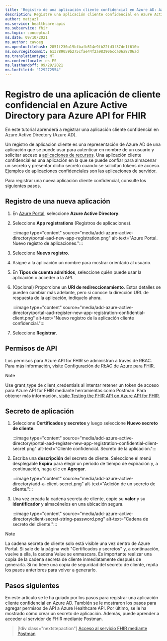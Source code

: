 ```yaml
---
title: 'Registro de una aplicación cliente confidencial en Azure AD: Azure API for FHIR'
description: Registre una aplicación cliente confidencial en Azure Active Directory que se autentique en nombre de un usuario y solicite acceso a las aplicaciones de recursos.
author: matjazl
ms.service: healthcare-apis
ms.subservice: fhir
ms.topic: conceptual
ms.date: 09/10/2021
ms.author: cavoeg
ms.openlocfilehash: 2851f230a19bfbafb514e9fb22fd3f37de1f610b
ms.sourcegitcommit: 613789059b275cfae44f2a983906cca06a8706ad
ms.translationtype: MT
ms.contentlocale: es-ES
ms.lasthandoff: 09/29/2021
ms.locfileid: "129272554"
---
```

# <a name="register-a-confidential-client-application-in-azure-active-directory-for-azure-api-for-fhir"></a>Registro de una aplicación de cliente confidencial en Azure Active Directory para Azure API for FHIR

En este tutorial aprenderá a registrar una aplicación cliente confidencial en Azure Active Directory (Azure AD).  

Un registro de aplicación cliente es una representación de Azure AD de una aplicación que se puede usar para autenticar en nombre de un usuario y solicitar acceso a [aplicaciones de recursos](register-resource-azure-ad-client-app.md). Una aplicación cliente confidencial es una aplicación en la que se puede confiar para almacenar un secreto y presentar dicho secreto cuando se solicitan tokens de acceso. Ejemplos de aplicaciones confidenciales son las aplicaciones de servidor. 

Para registrar una nueva aplicación cliente confidencial, consulte los siguientes pasos. 

## <a name="register-a-new-application"></a>Registro de una nueva aplicación

1. En [Azure Portal](https://portal.azure.com), seleccione **Azure Active Directory**.

1. Seleccione **App registrations** (Registros de aplicaciones). 

    :::image type="content" source="media/add-azure-active-directory/portal-aad-new-app-registration.png" alt-text="Azure Portal. Nuevo registro de aplicaciones.":::

1. Seleccione **Nuevo registro**.

1. Asigne a la aplicación un nombre para mostrar orientado al usuario.

1. En **Tipos de cuenta admitidos**, seleccione quién puede usar la aplicación o acceder a la API.

1. (Opcional) Proporcione un **URI de redireccionamiento**. Estos detalles se pueden cambiar más adelante, pero si conoce la dirección URL de respuesta de la aplicación, indíquelo ahora.

    :::image type="content" source="media/add-azure-active-directory/portal-aad-register-new-app-registration-confidential-client.png" alt-text="Nuevo registro de la aplicación cliente confidencial.":::

1. Seleccione **Registrar**.

## <a name="api-permissions"></a>Permisos de API

Los permisos para Azure API for FHIR se administran a través de RBAC. Para más información, visite [Configuración de RbAC de Azure para FHIR.](configure-azure-rbac.md)

>[!NOTE]
>Use grant_type de client_credentials al intentar retener un token de acceso para Azure API for FHIR mediante herramientas como Postman. Para obtener más información, [visite Testing the FHIR API on Azure API for FHIR](tutorial-web-app-test-postman.md).


## <a name="application-secret"></a>Secreto de aplicación

1. Seleccione **Certificados y secretos** y luego seleccione **Nuevo secreto de cliente**. 

    :::image type="content" source="media/add-azure-active-directory/portal-aad-register-new-app-registration-confidential-client-secret.png" alt-text="Cliente confidencial. Secreto de la aplicación.":::

1. Escriba una **descripción** del secreto de cliente. Seleccione el menú desplegable **Expira** para elegir un período de tiempo de expiración y, a continuación, haga clic en **Agregar**.

   :::image type="content" source="media/add-azure-active-directory/add-a-client-secret.png" alt-text="Adición de un secreto de cliente.":::

1. Una vez creada la cadena secreta de cliente, copie su **valor** y su **identificador** y almacénelos en una ubicación segura.

   :::image type="content" source="media/add-azure-active-directory/client-secret-string-password.png" alt-text="Cadena de secreto del cliente."::: 

> [!NOTE]
>La cadena secreta de cliente solo está visible una vez dentro de Azure Portal. Si sale de la página web "Certificados y secretos" y, a continuación, vuelve a ella, la cadena Value se enmascara. Es importante realizar una copia de la cadena secreta de cliente inmediatamente después de generarla. Si no tiene una copia de seguridad del secreto de cliente, repita los pasos anteriores para volver a generarlo.
 
## <a name="next-steps"></a>Pasos siguientes

En este artículo se le ha guiado por los pasos para registrar una aplicación cliente confidencial en Azure AD. También se le mostraron los pasos para agregar permisos de API a Azure Healthcare API. Por último, se le ha mostrado cómo crear un secreto de aplicación. Además, puede aprender a acceder al servidor de FHIR mediante Postman.
 
>[!div class="nextstepaction"]
>[Acceso al servicio FHIR mediante Postman](./../use-postman.md)
